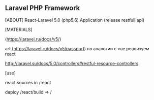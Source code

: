## Laravel PHP Framework


[ABOUT]  React-Laravel 5.0  (php5.6) Application  (release restfull api)

[MATERIALS]   

(https://laravel.ru/docs/v5/)

art  (https://laravel.ru/docs/v5/passport)   по аналогии с vue реализуем react
 

 http://laravel.su/docs/5.0/controllers#restful-resource-controllers   

 [use]

 react sources   in /react  

 deploy   /react/build  => /

